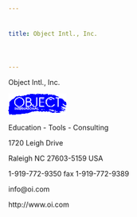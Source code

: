 ```yaml
---


title: Object Intl., Inc.



---
```



<p>Object Intl., Inc. </p>

<p><img src="Strpat00000002.gif" alt="Strpat00000002.gif" border="0" width="117"
height="43"> </p>

<p>Education - Tools - Consulting </p>

<p>1720 Leigh Drive </p>

<p>Raleigh NC 27603-5159 USA </p>

<p>1-919-772-9350 fax 1-919-772-9389 </p>

<p>info@oi.com </p>

<p>http://www.oi.com </p>


